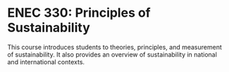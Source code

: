 # ENEC 330: Principles of Sustainability

This course introduces students to theories, principles, and measurement of sustainability. It also provides an overview of sustainability in national and international contexts.